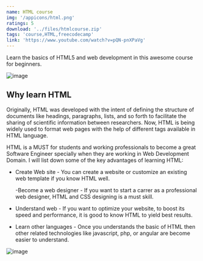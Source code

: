 ```yaml
---
name: HTML course
img: '/appicons/html.png'
ratings: 5
download: '../files/htmlcourse.zip'
tags: 'course,HTML,freecodecamp'
link: 'https://www.youtube.com/watch?v=pQN-pnXPaVg'
---
```


Learn the basics of HTML5 and web development in this awesome course for beginners.

<img src="../../screenshots/Htmlcourse/ss1.png" alt="image" >

## Why learn HTML

Originally, HTML was developed with the intent of defining the structure of documents like headings, paragraphs, lists, and so forth to facilitate the sharing of scientific information between researchers. Now, HTML is being widely used to format web pages with the help of different tags available in HTML language.

HTML is a MUST for students and working professionals to become a great Software Engineer specially when they are working in Web Development Domain. I will list down some of the key advantages of learning HTML:

- Create Web site - You can create a website or customize an existing web template if you know HTML well.

  -Become a web designer - If you want to start a carrer as a professional web designer, HTML and CSS designing is a must skill.

- Understand web - If you want to optimize your website, to boost its speed and performance, it is good to know HTML to yield best results.

- Learn other languages - Once you understands the basic of HTML then other related technologies like javascript, php, or angular are become easier to understand.

<img src="../../screenshots/Htmlcourse/ss2.png" alt="image" >
